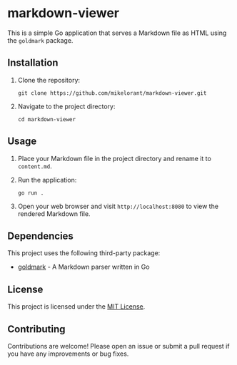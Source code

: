 # markdown-viewer

This is a simple Go application that serves a Markdown file as HTML using the
`goldmark` package.

## Installation

1. Clone the repository:

   ```shell
   git clone https://github.com/mikelorant/markdown-viewer.git
   ```

1. Navigate to the project directory:

   ```shell
   cd markdown-viewer
   ```

## Usage

1. Place your Markdown file in the project directory and rename it to
   `content.md`.

1. Run the application:

   ```shell
   go run .
   ```

1. Open your web browser and visit `http://localhost:8080` to view the rendered
   Markdown file.

## Dependencies

This project uses the following third-party package:

- [goldmark](https://github.com/yuin/goldmark) - A Markdown parser written in Go

## License

This project is licensed under the [MIT License](LICENSE).

## Contributing

Contributions are welcome! Please open an issue or submit a pull request if you
have any improvements or bug fixes.
